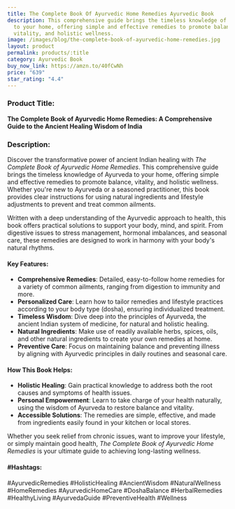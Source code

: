 ```yaml
---
title: The Complete Book Of Ayurvedic Home Remedies Ayurvedic Book
description: This comprehensive guide brings the timeless knowledge of Ayurveda
  to your home, offering simple and effective remedies to promote balance,
  vitality, and holistic wellness.
image: /images/blog/the-complete-book-of-ayurvedic-home-remedies.jpg
layout: product
permalink: products/:title
category: Ayurvedic Book
buy_now_link: https://amzn.to/40fCwNh
price: "639"
star_rating: "4.4"
---
```

### Product Title:
**The Complete Book of Ayurvedic Home Remedies: A Comprehensive Guide to the Ancient Healing Wisdom of India**

### Description:
Discover the transformative power of ancient Indian healing with *The Complete Book of Ayurvedic Home Remedies*. This comprehensive guide brings the timeless knowledge of Ayurveda to your home, offering simple and effective remedies to promote balance, vitality, and holistic wellness. Whether you're new to Ayurveda or a seasoned practitioner, this book provides clear instructions for using natural ingredients and lifestyle adjustments to prevent and treat common ailments.

Written with a deep understanding of the Ayurvedic approach to health, this book offers practical solutions to support your body, mind, and spirit. From digestive issues to stress management, hormonal imbalances, and seasonal care, these remedies are designed to work in harmony with your body's natural rhythms.

#### Key Features:
- **Comprehensive Remedies**: Detailed, easy-to-follow home remedies for a variety of common ailments, ranging from digestion to immunity and more.
- **Personalized Care**: Learn how to tailor remedies and lifestyle practices according to your body type (dosha), ensuring individualized treatment.
- **Timeless Wisdom**: Dive deep into the principles of Ayurveda, the ancient Indian system of medicine, for natural and holistic healing.
- **Natural Ingredients**: Make use of readily available herbs, spices, oils, and other natural ingredients to create your own remedies at home.
- **Preventive Care**: Focus on maintaining balance and preventing illness by aligning with Ayurvedic principles in daily routines and seasonal care.

#### How This Book Helps:
- **Holistic Healing**: Gain practical knowledge to address both the root causes and symptoms of health issues.
- **Personal Empowerment**: Learn to take charge of your health naturally, using the wisdom of Ayurveda to restore balance and vitality.
- **Accessible Solutions**: The remedies are simple, effective, and made from ingredients easily found in your kitchen or local stores.

Whether you seek relief from chronic issues, want to improve your lifestyle, or simply maintain good health, *The Complete Book of Ayurvedic Home Remedies* is your ultimate guide to achieving long-lasting wellness.

#### #Hashtags:
#AyurvedicRemedies #HolisticHealing #AncientWisdom #NaturalWellness #HomeRemedies #AyurvedicHomeCare #DoshaBalance #HerbalRemedies #HealthyLiving #AyurvedaGuide #PreventiveHealth #Wellness

